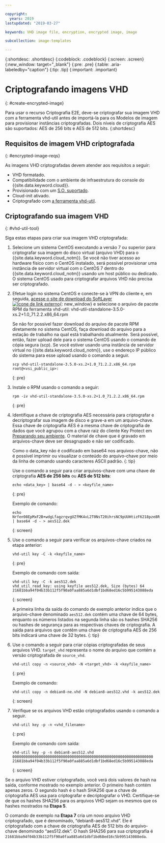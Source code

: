 ```yaml
---

copyright:
  years: 2019
lastupdated: "2019-03-27"

keywords: VHD image file, encryption, encrypted image, image

subcollection: image-templates

---
```


{:shortdesc: .shortdesc}
{:codeblock: .codeblock}
{:screen: .screen}
{:new_window: target="_blank"}
{:pre: .pre}
{:table: .aria-labeledby="caption"}
{:tip: .tip}
{:important: .important}


# Criptografando imagens VHD 
{: #create-encrypted-image}

Para usar o recurso Criptografia E2E, deve-se criptografar sua imagem VHD com a ferramenta vhd-util antes de importá-la para os Modelos de imagem para provisionar instâncias criptografadas. Dois níveis de criptografia AES são suportados: AES de 256 bits e AES de 512 bits.
{:shortdesc}

## Requisitos de imagem VHD criptografada
{: #encrypted-image-reqs}

As imagens VHD criptografadas devem atender aos requisitos a seguir:

* VHD formatado.
* Compatibilidade com o ambiente de infraestrutura do console do {{site.data.keyword.cloud}}.
* Provisionado com um [S.O. suportado](/docs/infrastructure/image-templates/?topic=image-templates-preparing-and-importing-images#preparing-and-importing-images).
* Cloud-init ativado.
* Criptografado com [a ferramenta vhd-util](/docs/infrastructure/image-templates?topic=image-templates-create-encrypted-image#vhd-util-tool).

## Criptografando sua imagem VHD
{: #vhd-util-tool}

Siga estas etapas para criar sua imagem VHD criptografada:

1. Selecione um sistema CentOS executando a versão 7 ou superior para criptografar sua imagem do disco virtual (arquivo VHD) para o {{site.data.keyword.cloud_notm}}. Se você não tiver acesso ao hardware físico com o CentOS instalado, será possível provisionar uma instância de servidor virtual com o CentOS 7 dentro do {{site.data.keyword.cloud_notm}} usando um host público ou dedicado. O sistema CentOS usado para criptografar arquivos VHD não precisa ser criptografado.

2. Efetue login no sistema CentOS e conecte-se à VPN do cliente e, em seguida, [acesse o site de download do SoftLayer ![Ícone de link externo](../../icons/launch-glyph.svg "Ícone de link externo")](http://downloads.service.softlayer.com/citrix/xen/){: new_window} e selecione o arquivo de pacote RPM da ferramenta vhd-util: vhd-util-standalone-3.5.0-xs.2+1.0_71.2.2.x86_64.rpm   

   Se não for possível fazer download do arquivo de pacote RPM diretamente no sistema CentOS, faça download do arquivo para a estação de trabalho na qual está trabalhando atualmente. Será possível, então, fazer upload dele para o sistema CentOS usando o comando de cópia segura (scp). Se você estiver usando uma instância de servidor virtual no {{site.data.keyword.cloud_notm}}, use o endereço IP público do sistema para esse upload usando o comando a seguir.

   ```
   scp vhd-util-standalone-3.5.0-xs.2+1.0_71.2.2.x86_64.rpm root@<vsi_public_ip>:
   ```
   {: pre}

3. Instale o RPM usando o comando a seguir:

   ```
   rpm -iv vhd-util-standalone-3.5.0-xs.2+1.0_71.2.2.x86_64.rpm
   ```
   {: pre}

4. Identifique a chave de criptografia AES necessária para criptografar e decriptografar sua imagem de disco e grave-a em um arquivo-chave. Essa chave de criptografia AES é a mesma chave de criptografia de dados que você agrupou com a chave raiz do cliente Key Protect em [Preparando seu ambiente](/docs/infrastructure/image-templates?topic=image-templates-using-end-to-end-e2e-encryption-to-provision-an-encrypted-instance#preparing-your-environment). O material de chave que é gravado em arquivos-chave deve ser desagrupado e não ser codificado. 

   Como o data_key não é codificado em base64 nos arquivos-chave, não é possível imprimir ou visualizar o conteúdo do arquivo-chave por meio da linha de comando usando caracteres ASCII padrão.
   {: tip}

   Use o comando a seguir para criar arquivos-chave com uma chave de criptografia **AES de 256 bits** ou **AES de 512 bits**: 
   
   ```
   echo <data_key> | base64 -d - > <keyfile_name>
   ```
   {: pre} 

   Exemplo de comando:

   ```
   echo Nrfen98EpMxF2B+wdgLfagzrqvgUZfMK4vL2T0NsT20ihrsNC9pUUHtizF6218pze8RLCgQ6kwxuE58IWLzgDA== | base64 -d - > aes512.dek
   ```
   {: screen}

5. Use o comando a seguir para verificar os arquivos-chave criados na etapa anterior:

   ```
   vhd-util key -C -k <keyfile_name>
   ```
   {: pre}

   Exemplo de comando com saída:

   ```
   vhd-util key -C -k aes512.dek
   vhd_util_read_key: using keyfile aes512.dek, Size (bytes) 64
   21681bba94f04b33b112f5f90a0faa885a6d1dbf1bd68ed16c5b995143088eda
   ```
   {: screen}

   A primeira linha da saída do comando de exemplo anterior indica que o arquivo-chave denominado `aes512.dek` contém uma chave de 64 bytes, enquanto os números listados na segunda linha são os hashes SHA256 ou hashes de segurança para as respectivas chaves de criptografia. A saída para arquivos que contêm uma chave de criptografia AES de 256 bits indicará uma chave de 32 bytes.
   {: tip} 

6. Use o comando a seguir para criar cópias criptografadas de seus arquivos VHD. `target_vhd` representa o nome do arquivo que contém a versão criptografada de `source_vhd`.

   ```
   vhd-util copy -n <source_vhd> -N <target_vhd> -k <keyfile_name>
   ```
   {: pre}    

   Exemplo de comando:

   ```
   vhd-util copy -n debian8-ne.vhd -N debian8-aes512.vhd -k aes512.dek
   ```
   {: screen}

7. Verifique se os arquivos VHD estão criptografados usando o comando a seguir.

   ```
   vhd-util key -p -n <vhd_filename>
   ```
   {: pre}

   Exemplo de comando com saída:

   ```
   vhd-util key -p -n debian8-aes512.vhd
   0000000000000000000000000000000000000000000000000000000000000000
   21681bba94f04b33b112f5f90a0faa885a6d1dbf1bd68ed16c5b995143088eda
   ```
   {: screen}

Se o arquivo VHD estiver criptografado, você verá dois valores de hash na saída, conforme mostrado no exemplo anterior. O primeiro hash contém apenas zeros. O segundo hash é o hash SHA256 que a chave de criptografia AES usa para criptografar e decriptografar o VHD. Certifique-se de que os hashes SHA256 para os arquivos VHD sejam os mesmos que os hashes mostrados na **Etapa 5**.

O comando de exemplo na **Etapa 7** cria um novo arquivo VHD criptografado, que é denominado, “debian8-aes512.vhd”. Ele é criptografado com a chave de criptografia AES de 512 bits do arquivo-chave denominado “aes512.dek”. O hash SHA256 para sua criptografia é `21681bba94f04b33b112f5f90a0faa885a6d1dbf1bd68ed16c5b995143088eda`.
